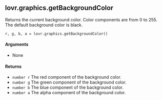 <!--
category: reference
-->

lovr.graphics.getBackgroundColor
---

Returns the current background color.  Color components are from 0 to 255.  The default background
color is black.

    r, g, b, a = lovr.graphics.getBackgroundColor()

#### Arguments

- None

#### Returns

- `number r` The red component of the background color.
- `number g` The green component of the background color.
- `number b` The blue component of the background color.
- `number a` The alpha component of the background color.
